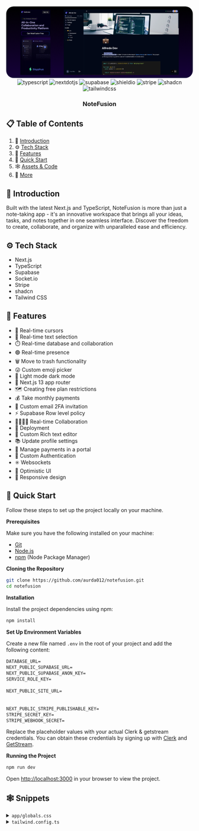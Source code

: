 <div align="center">
  <br />
      <img src="https://raw.githubusercontent.com/aurda012/notefusion-v2/main/public/images/notefusion-banner.png" style="border-radius: 20px" alt="Project Banner">  
  <br />

  <div>
    <img src="https://img.shields.io/badge/-TypeScript-black?style=for-the-badge&logoColor=white&logo=typescript&color=3178C6" alt="typescript" />
    <img src="https://img.shields.io/badge/-Next_JS-black?style=for-the-badge&logoColor=white&logo=nextdotjs&color=000000" alt="nextdotjs" />
    <img src="https://shields.io/badge/supabase-black?logo=supabase&style=for-the-badge" alt="supabase" />
    <img src="https://img.shields.io/badge/Socket.io-010101?&style=for-the-badge&logo=Socket.io&logoColor=white" alt="shieldio" />
    <img src="https://img.shields.io/badge/Stripe-626CD9?style=for-the-badge&logo=Stripe&logoColor=white" alt="stripe" />
    <img src="https://img.shields.io/badge/shadcn%2Fui-000000?style=for-the-badge&logo=shadcnui&logoColor=white" alt="shadcn" />
    <img src="https://img.shields.io/badge/-Tailwind_CSS-black?style=for-the-badge&logoColor=white&logo=tailwindcss&color=06B6D4" alt="tailwindcss" />
  </div>

  <h3 align="center">NoteFusion</h3>

</div>

## 📋 <a name="table">Table of Contents</a>

1. 🤖 [Introduction](#introduction)
2. ⚙️ [Tech Stack](#tech-stack)
3. 🔋 [Features](#features)
4. 🤸 [Quick Start](#quick-start)
5. 🕸️ [Assets & Code](#snippets)
6. 🚀 [More](#more)

## <a name="introduction">🤖 Introduction</a>

Built with the latest Next.js and TypeScript, NoteFusion is more than just a note-taking app - it's an innovative workspace that brings all your ideas, tasks, and notes together in one seamless interface. Discover the freedom to create, collaborate, and organize with unparalleled ease and efficiency.

## <a name="tech-stack">⚙️ Tech Stack</a>

- Next.js
- TypeScript
- Supabase
- Socket.io
- Stripe
- shadcn
- Tailwind CSS

## <a name="features">🔋 Features</a>

- 🤯 Real-time cursors
- 📝 Real-time text selection
- ⏱️ Real-time database and collaboration
- 🟢 Real-time presence
- 🗑️ Move to trash functionality
- 😜 Custom emoji picker
- 🌙 Light mode dark mode
- 🚨 Next.js 13 app router
- 🗺️ Creating free plan restrictions
- 💰 Take monthly payments
- 📧 Custom email 2FA invitation
- ⚡️ Supabase Row level policy
- 👨‍👨‍👧‍👦 Real-time Collaboration
- 👾 Deployment
- 🤑 Custom Rich text editor
- 📚 Update profile settings
- 📍 Manage payments in a portal
- 🔐 Custom Authentication
- ✳️ Websockets
- 📣 Optimistic UI
- 📱 Responsive design

## <a name="quick-start">🤸 Quick Start</a>

Follow these steps to set up the project locally on your machine.

**Prerequisites**

Make sure you have the following installed on your machine:

- [Git](https://git-scm.com/)
- [Node.js](https://nodejs.org/en)
- [npm](https://www.npmjs.com/) (Node Package Manager)

**Cloning the Repository**

```bash
git clone https://github.com/aurda012/notefusion.git
cd notefusion
```

**Installation**

Install the project dependencies using npm:

```bash
npm install
```

**Set Up Environment Variables**

Create a new file named `.env` in the root of your project and add the following content:

```env
DATABASE_URL=
NEXT_PUBLIC_SUPABASE_URL=
NEXT_PUBLIC_SUPABASE_ANON_KEY=
SERVICE_ROLE_KEY=

NEXT_PUBLIC_SITE_URL=


NEXT_PUBLIC_STRIPE_PUBLISHABLE_KEY=
STRIPE_SECRET_KEY=
STRIPE_WEBHOOK_SECRET=
```

Replace the placeholder values with your actual Clerk & getstream credentials. You can obtain these credentials by signing up with [Clerk](https://clerk.com/) and [GetStream](https://getstream.io/).

**Running the Project**

```bash
npm run dev
```

Open [http://localhost:3000](http://localhost:3000) in your browser to view the project.

## <a name="snippets">🕸️ Snippets</a>

<details>
<summary><code>app/globals.css</code></summary>

```css
@tailwind base;
@tailwind components;
@tailwind utilities;

html,
body {
  height: 100%;
}

@layer base {
  :root {
    --background: 0 0% 100%;
    --foreground: 224 71.4% 4.1%;
    --card: 0 0% 100%;
    --card-foreground: 224 71.4% 4.1%;
    --popover: 0 0% 100%;
    --popover-foreground: 224 71.4% 4.1%;
    --primary: 266, 100%, 50%;
    --primary-foreground: 210 20% 98%;
    --secondary: 220 14.3% 95.9%;
    --secondary-foreground: 220.9 39.3% 11%;
    --muted: 220 14.3% 95.9%;
    --muted-foreground: 220 8.9% 46.1%;
    --accent: 220 14.3% 95.9%;
    --accent-foreground: 220.9 39.3% 11%;
    --destructive: 0 84.2% 60.2%;
    --destructive-foreground: 210 20% 98%;
    --border: 220 13% 91%;
    --input: 220 13% 91%;
    --ring: 262.1 83.3% 57.8%;
    --radius: 0.5rem;
  }

  .dark {
    --background: 249 100% 3.9%;
    --foreground: 248 100% 88%;
    --card: 224 71.4% 4.1%;
    --card-foreground: 210 20% 98%;
    --popover: 224 71.4% 4.1%;
    --popover-foreground: 210 20% 98%;
    --primary: 266, 100%, 50%;
    --primary-foreground: 210 20% 98%;
    --secondary: 215 27.9% 16.9%;
    --secondary-foreground: 210 20% 98%;
    --muted: 215 27.9% 16.9%;
    --muted-foreground: 217.9 10.6% 30.9%;
    --accent: 215 27.9% 16.9%;
    --accent-foreground: 210 20% 98%;
    --destructive: 0 62.8% 30.6%;
    --destructive-foreground: 210 20% 98%;
    --border: 247, 18.3%, 18.2%;
    --input: 215 27.9% 16.9%;
    --ring: 263.4 70% 50.4%;
  }
}

@layer base {
  * {
    @apply border-border;
  }
  body {
    @apply bg-background text-foreground;
  }
}

.animate-slide {
  animation: 15s slide linear infinite;
}

@keyframes slide {
  from {
    transform: translateX(0);
  }
  to {
    transform: translateX(-100%);
  }
}

.ce-popover-item:hover {
  @apply bg-muted/40 transition-all !important;
}

.ce-popover--opened {
  @apply bg-card outline-none border-border dark:text-muted;
}

.ce-popover-item__icon {
  @apply dark:bg-background text-white font-medium shadow-none dark:border-[1px] !important;
}

.ce-popover-item__title {
  @apply dark:text-Neutrals/neutrals-7 font-normal;
}

.cdx-search-field {
  @apply bg-background;
}

.ce-toolbar__content,
.ce-block__content {
  max-width: 750px;
}

.editorFocus {
  @apply border-none outline-none;
}

/* .dotPattern {
  background-image: radial-gradient(rgb(25, 25, 25) 1px, transparent 1px);
  background-size: 30px 30px;
} */

.ql-toolbar::-webkit-scrollbar {
  display: none;
}

.ql-toolbar {
  @apply flex flex-wrap items-center justify-center dark:bg-background/70 bg-white/40 backdrop-blur-md z-40 sticky top-0 !border-none left-0 right-0;
}

.ql-formats {
  @apply flex flex-shrink-0;
}

.ql-container {
  @apply !border-none;
}

.ql-editor > p,
ol,
ul {
  @apply dark:text-washed-purple-700;
}
```

</details>

<details>
<summary><code>tailwind.config.ts</code></summary>

```typescript
/** @type {import('tailwindcss').Config} */
module.exports = {
  darkMode: ["class"],
  content: [
    "./pages/**/*.{ts,tsx}",
    "./components/**/*.{ts,tsx}",
    "./app/**/*.{ts,tsx}",
    "./src/**/*.{ts,tsx}",
  ],
  theme: {
    container: {
      center: true,
      padding: "2rem",
      screens: {
        "2xl": "1400px",
      },
    },
    extend: {
      colors: {
        border: "hsl(var(--border))",
        input: "hsl(var(--input))",
        ring: "hsl(var(--ring))",
        background: "hsl(var(--background))",
        foreground: "hsl(var(--foreground))",
        primary: {
          DEFAULT: "hsl(var(--primary))",
          foreground: "hsl(var(--primary-foreground))",
        },
        secondary: {
          DEFAULT: "hsl(var(--secondary))",
          foreground: "hsl(var(--secondary-foreground))",
        },
        destructive: {
          DEFAULT: "hsl(var(--destructive))",
          foreground: "hsl(var(--destructive-foreground))",
        },
        muted: {
          DEFAULT: "hsl(var(--muted))",
          foreground: "hsl(var(--muted-foreground))",
        },
        accent: {
          DEFAULT: "hsl(var(--accent))",
          foreground: "hsl(var(--accent-foreground))",
        },
        popover: {
          DEFAULT: "hsl(var(--popover))",
          foreground: "hsl(var(--popover-foreground))",
        },
        card: {
          DEFAULT: "hsl(var(--card))",
          foreground: "hsl(var(--card-foreground))",
        },
        "washed-blue-50": "#f0f3ff",
        "washed-blue-100": "#d0daff",
        "washed-blue-200": "#bac9ff",
        "washed-blue-300": "#9ab0ff",
        "washed-blue-400": "#86a1ff",
        "washed-blue-500": "#6889ff",
        "washed-blue-600": "#5f7de8",
        "washed-blue-700": "#4a61b5",
        "washed-blue-800": "#394b8c",
        "washed-blue-900": "#2c3a6b",
        "washed-purple-50": "#f8f7ff",
        "washed-purple-100": "#e8e7ff",
        "washed-purple-200": "#dddcff",
        "washed-purple-300": "#cecbff",
        "washed-purple-400": "#c5c1ff",
        "washed-purple-500": "#b6b2ff",
        "washed-purple-600": "#a6a2e8",
        "washed-purple-700": "#817eb5",
        "washed-purple-800": "#64628c",
        "washed-purple-900": "#4c4b6b",
        "primary-blue-50": "#e6f0ff",
        "primary-blue-100": "#b2d1ff",
        "primary-blue-200": "#8cbaff",
        "primary-blue-300": "#589bff",
        "primary-blue-400": "#3787ff",
        "primary-blue-500": "#0569ff",
        "primary-blue-600": "#0560e8",
        "primary-blue-700": "#044bb5",
        "primary-blue-800": "#033a8c",
        "primary-blue-900": "#022c6b",
        "primary-purple-50": "#f1e6ff",
        "primary-purple-100": "#d3b0ff",
        "primary-purple-200": "#bd8aff",
        "primary-purple-300": "#9f54ff",
        "primary-purple-400": "#8d33ff",
        "primary-purple-500": "#7000ff",
        "primary-purple-600": "#6600e8",
        "primary-purple-700": "#5000b5",
        "primary-purple-800": "#3e008c",
        "primary-purple-900": "#2f006b",
        "Neutrals/neutrals-1": "#ffffff",
        "Neutrals/neutrals-2": "#fcfcfd",
        "Neutrals/neutrals-3": "#f5f5f6",
        "Neutrals/neutrals-4": "#f0f0f1",
        "Neutrals/neutrals-5": "#d9d9dc",
        "Neutrals/neutrals-6": "#c0bfc4",
        "Neutrals/neutrals-7": "#8d8c95",
        "Neutrals/neutrals-8": "#5b5966",
        "Neutrals/neutrals-9": "#464553",
        "Neutrals/neutrals-10": "#282637",
        "Neutrals/neutrals-11": "#201f30",
        "Neutrals/neutrals-12": "#161427",
        "Neutrals/neutrals-13": "#020014",
        "brand-washedPurple": "#b5b2ff",
        "brand-washedBlue": "#6889ff",
        "brand-primaryBlue": "#0469ff",
        "brand-primaryPurple": "#7000ff",
        "brand-dark": "#030014",
      },
      borderRadius: {
        lg: "var(--radius)",
        md: "calc(var(--radius) - 2px)",
        sm: "calc(var(--radius) - 4px)",
      },
      keyframes: {
        "accordion-down": {
          from: { height: 0 },
          to: { height: "var(--radix-accordion-content-height)" },
        },
        "accordion-up": {
          from: { height: "var(--radix-accordion-content-height)" },
          to: { height: 0 },
        },
      },
      animation: {
        "accordion-down": "accordion-down 0.2s ease-out",
        "accordion-up": "accordion-up 0.2s ease-out",
      },
    },
  },
  plugins: [require("tailwindcss-animate")],
};
```

</details>

